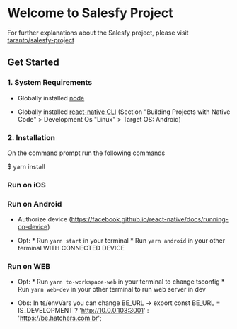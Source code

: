 # Welcome to Salesfy Project

For further explanations about the Salesfy project, please visit [taranto/salesfy-project](https://github.com/taranto/salesfy-project)


## Get Started

### 1. System Requirements

* Globally installed [node](https://nodejs.org/en/)

* Globally installed [react-native CLI](https://facebook.github.io/react-native/docs/getting-started.html) (Section "Building Projects with Native Code" > Development Os "Linux" > Target OS: Android)

### 2. Installation

On the command prompt run the following commands

$ yarn install

### Run on iOS


### Run on Android

  * Authorize device (https://facebook.github.io/react-native/docs/running-on-device)

  * Opt:
		*	Run `yarn start` in your terminal
		*	Run `yarn android` in your other terminal WITH CONNECTED DEVICE

### Run on WEB

  * Opt:
		*	Run `yarn to-workspace-web` in your terminal to change tsconfig
		*	Run `yarn web-dev` in your other terminal to run web server in dev

  * Obs: In ts/envVars you can change BE_URL -> export const BE_URL = IS_DEVELOPMENT ? 'http://10.0.0.103:3001' : 'https://be.hatchers.com.br';



